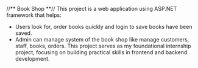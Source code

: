 //** Book Shop **//
This project is a web application using ASP.NET framework that helps:
- Users look for, order books quickly and login to save books have been saved.
- Admin can manage system of the book shop like manage customers, staff, books, orders.
This project serves as my foundational internship project, focusing on building practical skills in frontend and backend development.

